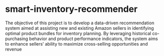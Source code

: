 # smart-inventory-recommender

The objective of this project is to develop a data-driven recommendation system aimed at assisting new
and existing Amazon sellers in identifying optimal product bundles for inventory planning. By leveraging
historical co-purchasing behavior and product performance indicators, the system aims to enhance sellersʼ
ability to maximize cross-selling opportunities and revenue